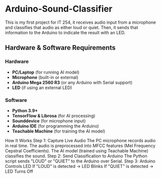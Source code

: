 # Arduino-Sound-Classifier
This is my first project for IT 254, it receives audio input from a microphone and classifies that audio as either loud or quiet. Then, it sends that information to the Arduino to indicate the result with an LED.
## **Hardware & Software Requirements**
### **Hardware**
-  **PC/Laptop** (for running AI model)
-  **Microphone** (built-in or external)
-  **Arduino Mega 2560 R3** (or any Arduino with Serial support)
-  **LED** (if using an external LED)

### **Software**
-  **Python 3.9+** 
-  **TensorFlow & Librosa** (for AI processing)
-  **Sounddevice** (for microphone input)
-  **Arduino IDE** (for programming the Arduino)
-  **Teachable Machine** (for training the AI model)

How It Works
Step 1: Capture Live Audio
The PC microphone records audio in real time.
The audio is preprocessed into MFCC features (Mel Frequency Cepstral Coefficients).
The AI model (trained using Teachable Machine) classifies the sound.
Step 2: Send Classification to Arduino
The Python script sends "LOUD" or "QUIET" to the Arduino over Serial.
Step 3: Arduino Controls LED
If "LOUD" is detected → LED Blinks
If "QUIET" is detected → LED Turns Off
